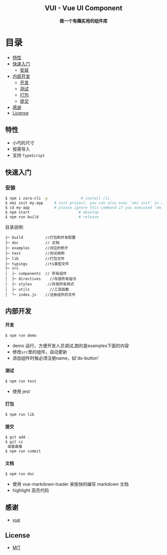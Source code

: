 <h2 align="center">VUI - Vue UI Component</h2>
<p align="center"><b>做一个有趣实用的组件库</b></p>

# 目录
- [特性](#特性)
- [快速入门](#快速入门)
  - [安装](#安装)
- [内部开发](#内部开发)
    - [开发](#开发)
    - [测试](#测试)
    - [打包](#打包)
    - [提交](#提交)
- [感谢](#感谢)
- [License](#license)


## 特性

- 小巧的尺寸
- 按需导入
- 支持 `TypeScript`


## 快速入门

### 安装

```bash
$ npm i zara-cli -g               # install cli
$ omi init my-app     # init project, you can also exec 'omi init' in an empty folder
$ cd my-app           # please ignore this command if you executed 'omi init' in an empty folder
$ npm start                      # develop
$ npm run build                  # release
```

目录说明:

```
├─ build          //打包和开发配置
├─ doc            // 文档
├─ examples       //对应的例子
├─ test           //测试用例
├─ lib            //打包文件
├─ typings        //ts类型文件
├─ src
│  ├─ components  // 所有组件
│  ├─ directives    //存放所有指令
│  ├─ styles       //存放所有样式
│  ├─ utils         //工具函数
│  └─ index.js    //注册组件的文件
```

## 内部开发

#### 开发

```bash
$ npm run demo
```
- demo 运行，方便开发人员调试,跑的是examples下面的内容
- 修改`src`里的组件，自动更新
- 添加组件时候必须注册name，如'ds-button'

#### 测试

```bash
$ npm run test
```
- 使用 jest

#### 打包

```bash
$ npm run lib
```

#### 提交
```bash
$ git add .
$ git cz
 或者直接
$ npm run commit
```

#### 文档

```bash
$ npm run doc
```
- 使用 vue-markdown-loader 来愉快的编写 markdown 文档
- highlight 高亮代码

## 感谢

- [vue](https://github.com/vuejs/vue)

## License

- [MIT](https://opensource.org/licenses/MIT)